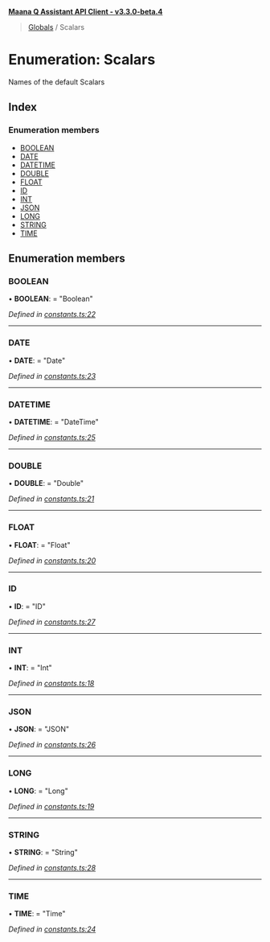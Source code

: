 **[Maana Q Assistant API Client - v3.3.0-beta.4](../README.md)**

> [Globals](../README.md) / Scalars

# Enumeration: Scalars

Names of the default Scalars

## Index

### Enumeration members

* [BOOLEAN](scalars.md#boolean)
* [DATE](scalars.md#date)
* [DATETIME](scalars.md#datetime)
* [DOUBLE](scalars.md#double)
* [FLOAT](scalars.md#float)
* [ID](scalars.md#id)
* [INT](scalars.md#int)
* [JSON](scalars.md#json)
* [LONG](scalars.md#long)
* [STRING](scalars.md#string)
* [TIME](scalars.md#time)

## Enumeration members

### BOOLEAN

•  **BOOLEAN**:  = "Boolean"

*Defined in [constants.ts:22](https://github.com/maana-io/q-assistant-client/blob/7fea6ec/src/constants.ts#L22)*

___

### DATE

•  **DATE**:  = "Date"

*Defined in [constants.ts:23](https://github.com/maana-io/q-assistant-client/blob/7fea6ec/src/constants.ts#L23)*

___

### DATETIME

•  **DATETIME**:  = "DateTime"

*Defined in [constants.ts:25](https://github.com/maana-io/q-assistant-client/blob/7fea6ec/src/constants.ts#L25)*

___

### DOUBLE

•  **DOUBLE**:  = "Double"

*Defined in [constants.ts:21](https://github.com/maana-io/q-assistant-client/blob/7fea6ec/src/constants.ts#L21)*

___

### FLOAT

•  **FLOAT**:  = "Float"

*Defined in [constants.ts:20](https://github.com/maana-io/q-assistant-client/blob/7fea6ec/src/constants.ts#L20)*

___

### ID

•  **ID**:  = "ID"

*Defined in [constants.ts:27](https://github.com/maana-io/q-assistant-client/blob/7fea6ec/src/constants.ts#L27)*

___

### INT

•  **INT**:  = "Int"

*Defined in [constants.ts:18](https://github.com/maana-io/q-assistant-client/blob/7fea6ec/src/constants.ts#L18)*

___

### JSON

•  **JSON**:  = "JSON"

*Defined in [constants.ts:26](https://github.com/maana-io/q-assistant-client/blob/7fea6ec/src/constants.ts#L26)*

___

### LONG

•  **LONG**:  = "Long"

*Defined in [constants.ts:19](https://github.com/maana-io/q-assistant-client/blob/7fea6ec/src/constants.ts#L19)*

___

### STRING

•  **STRING**:  = "String"

*Defined in [constants.ts:28](https://github.com/maana-io/q-assistant-client/blob/7fea6ec/src/constants.ts#L28)*

___

### TIME

•  **TIME**:  = "Time"

*Defined in [constants.ts:24](https://github.com/maana-io/q-assistant-client/blob/7fea6ec/src/constants.ts#L24)*
